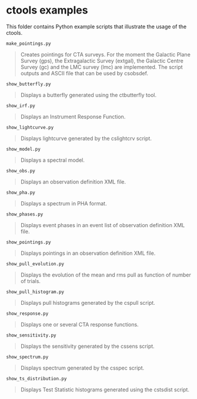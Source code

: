 ctools examples
===============

This folder contains Python example scripts that illustrate the usage of
the ctools.

`make_pointings.py`
>  Creates pointings for CTA surveys. For the moment the Galactic Plane
>  Survey (gps), the Extragalactic Survey (extgal), the Galactic Centre
>  Survey (gc) and the LMC survey (lmc) are implemented. The script outputs
>  and ASCII file that can be used by csobsdef.

`show_butterfly.py`
>  Displays a butterfly generated using the ctbutterfly tool.

`show_irf.py`
>  Displays an Instrument Response Function.

`show_lightcurve.py`
>  Displays lightcurve generated by the cslightcrv script.

`show_model.py`
>  Displays a spectral model.

`show_obs.py`
>  Displays an observation definition XML file.

`show_pha.py`
>  Displays a spectrum in PHA format.

`show_phases.py`
>  Displays event phases in an event list of observation definition XML file.

`show_pointings.py`
>  Displays pointings in an observation definition XML file.

`show_pull_evolution.py`
>  Displays the evolution of the mean and rms pull as function of number of
>  trials.

`show_pull_histogram.py`
>  Displays pull histograms generated by the cspull script.

`show_response.py`
>  Displays one or several CTA response functions.

`show_sensitivity.py`
>  Displays the sensitivity generated by the cssens script.

`show_spectrum.py`
>  Displays spectrum generated by the csspec script.

`show_ts_distribution.py`
>  Displays Test Statistic histograms generated using the cstsdist script.
